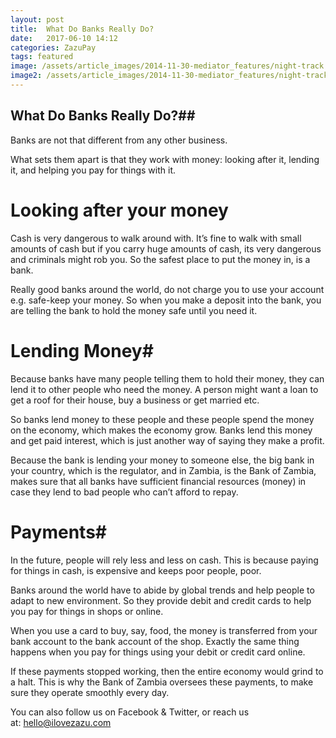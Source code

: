 ```yaml
---
layout: post
title:  What Do Banks Really Do?
date:   2017-06-10 14:12
categories: ZazuPay
tags: featured
image: /assets/article_images/2014-11-30-mediator_features/night-track.JPG
image2: /assets/article_images/2014-11-30-mediator_features/night-track-mobile.JPG
--- 
```

## What Do Banks Really Do?##

Banks are not that different from any other business. 

What sets them apart is that they work with money: looking after it, lending it, and helping you pay for things with it.

# Looking after your money #

Cash is very dangerous to walk around with. It’s fine to walk with small amounts of cash but if you carry huge amounts of cash, its very dangerous and criminals might rob you. So the safest place to put the money in, is a bank. 

Really good banks around the world, do not charge you to use your account e.g. safe-keep your money. So when you make a deposit into the bank, you are telling the bank to hold the money safe until you need it. 

# Lending Money#

Because banks have many people telling them to hold their money, they can lend it to other people who need the money. A person might want a loan to get a roof for their house, buy a business or get married etc. 

So banks lend money to these people and these people spend the money on the economy, which makes the economy grow. Banks lend this money and get paid interest, which is just another way of saying they make a profit. 

Because the bank is lending your money to someone else, the big bank in your country, which is the regulator, and in Zambia, is the Bank of Zambia, makes sure that all banks have sufficient financial resources (money) in case they lend to bad people who can’t afford to repay. 

# Payments#

In the future, people will rely less and less on cash. This is because paying for things in cash, is expensive and keeps poor people, poor. 

Banks around the world have to abide by global trends and help people to adapt to new environment. So they provide debit and credit cards to help you pay for things in shops or online. 

When you use a card to buy, say, food, the money is transferred from your bank account to the bank account of the shop. Exactly the same thing happens when you pay for things using your debit or credit card online.

If these payments stopped working, then the entire economy would grind to a halt.  This is why the Bank of Zambia oversees these payments, to make sure they operate smoothly every day.

You can also follow us on Facebook & Twitter, or reach us at: hello@ilovezazu.com


